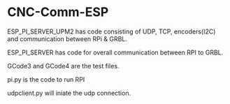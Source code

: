 # CNC-Comm-ESP

ESP_PI_SERVER_UPM2 has code consisting of UDP, TCP, encoders(I2C) and communication between RPi & GRBL.

ESP_PI_SERVER has code for overall communication between RPI to GRBL.

GCode3 and GCode4 are the test files.

pi.py is the code to run RPI

udpclient.py will iniate the udp connection.
